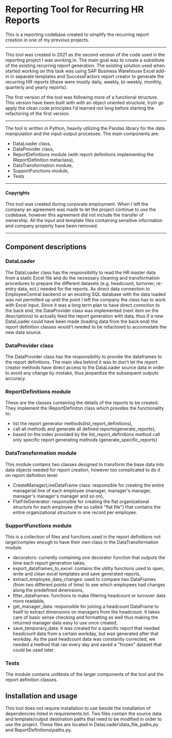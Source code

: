 # Reporting Tool for Recurring HR Reports

This is a reporting codebase created to simplify the recurring report creation in one of my previous projects.

---
  This tool was created in 2021 as the second version of the code used in the reporting project I was working in.
The main goal was to create a substitute of the existing recurring report generation. The existing solution used when started working on this task was using SAP Business Warehouse Excel add-in in separate templates and SuccessFactors report creator to generate the recurring HR reports (these were mostly daily, weekly, bi-weekly, monthly, quarterly and yearly reports).

  The first version of the tool was following more of a functional structure. This version have been built with with an object oriented structure, tryin go apply the clean code principles I'd learned not long before starting the refactoring of the first version.

---
The tool is written in Python, heavily utilizing the Pandas library for the data manipulation and the input-output processes.
The main components are:
- DataLoader class,
- DataProvider class,
- ReportDefinitions module (with report definitions implementing the IReportDefinition metaclass),
- DataTransformation module,
- SupportFunctions module,
- Tests

---
#### Copyrights
This tool was created during corporate employment. When I left the company an agreement was made to let the project continue to use the codebase, however this agreement did not include the transfer of ownership. All the input and template files containing sensitive information and company property have been removed.

---
## Component descriptions
### DataLoader
The DataLoader class has the responsibility to read the HR master data from a static Excel file and do the necessary cleaning and transformation procedures to prepare the different datasets (e.g. headcount, turnover, re-entry data, ect.) needed for the reports.
As direct data connection to EmployeeCentral backend or an existing SQL database with the data loaded was not permitted up until the point I left the company the class has to work with Excel input. Since it was a long term plan to have direct connction to the back end, the DataProvider class was implemented (next item on the descriptions) to actually feed the report generation with data, thus if a new DataLoader could have been made (loading data from the back end) the report definition classes would't needed to be refactored to accomodate the new data source.
### DataProvider class
The DataProvider class has the responsibility to provide the dataframes to the report definitions. The main idea behind it was to don't let the report creator methods have direct access to the DataLoader source data in order to avoid any change by mistake, thus jeopardize the subsequent outputs accuracy.
### ReportDefinitions module
These are the classes containing the details of the reports to be created. They implement the IReportDefiniton class which provides the functionality to:
- list the report generator methods(list_report_definitions),
- call all methods and generate all defined reports(generate_reports),
- based on the index provided by the list_report_definitions method call only specific report generating methods (generate_specific_reports)
### DataTransformation module
This module contains two classes designed to transform the base data into data objects needed for report creation, however too complicated to do it on report definition level:
- CreateManagerLineDataFrame class: responsible for creating the entire managerial line of each employee (manager, manager's manager, manager's manager's manager and so on),
- FlatFileGenerator: responsible for creating the flat organizational structure for each employee (the so called "flat file") that contains the entire organizational structure in one record per employee.
### SupportFunctions module
This is a collection of files and functions used in the report definitions not large/complex enough to have their own class in the DataTransformation module:
- decorators: currently containing one decorator function that outputs the time each report generation takes,
- export_dataframes_to_excel: contains the utility functions used to open, write and clean excel templates and save generated reports,
- extract_employee_data_changes: used to compare two DataFrames (from two different points of time) to see which employees had changes along the predefined dinemsions,
- filter_dataframes: functions to make filtering headcount or turnover data more readable,
- get_manager_data: responsible for joining a headcount DataFrame to itself to extract dimensions on managers from the headcount. It takes care of basic sense checking and formatting as well thus making the returned manager data easy to use once created,
- save_temporary_data: it was created for a specific report that needed headcount data from a certain workday, but was generated after that workday. As the past headcount data was constantly corrected, we needed a method that ran every day and saved a "frozen" dataset that could be used later. 
### Tests
The module contains unittests of the larger components of the tool and the report definition classes.

## Installation and usage
This tool does not require installation to use beside the installation of dependencies listed in requirements.txt. Two files contain the source data and template/output destination paths that need to be modified in order to use the project. These files are located in DataLoader\data_file_paths.py and ReportDefinitions\paths.py.


